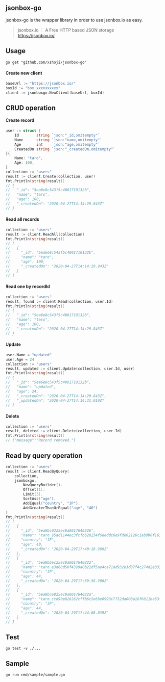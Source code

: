 ## jsonbox-go

jsonbox-go is the wrapper library in order to use jsonbox.io as easy.

> jsonbox.io ｜ A Free HTTP based JSON storage  
> https://jsonbox.io/

## Usage

```
go get "github.com/xshoji/jsonbox-go"
```

#### Create new client

```go
baseUrl := "https://jsonbox.io/"
boxId := "box_xxxxxxxxxx"
client := jsonboxgo.NewClient(baseUrl, boxId)
```

## CRUD operation

#### Create record

```go
user := struct {
	Id        string `json:"_id,omitempty"`
	Name      string `json:"name,omitempty"`
	Age       int    `json:"age,omitempty"`
	CreatedOn string `json:"_createdOn,omitempty"`
}{
	Name: "taro",
	Age: 100,
}
collection := "users"
result := client.Create(collection, user)
fmt.Println(string(result))
// {
//   "_id": "5ea6e8c543f5c4001710132b",
//   "name": "taro",
//   "age": 100,
//   "_createdOn": "2020-04-27T14:14:29.843Z"
// }
```

#### Read all records

```go
collection := "users"
result := client.ReadAll(collection)
fmt.Println(string(result))
// [
//   {
//     "_id": "5ea6e8c543f5c4001710132b",
//     "name": "taro",
//     "age": 100,
//     "_createdOn": "2020-04-27T14:14:29.843Z"
//   }
// ]
```

#### Read one by recordId

```go
collection := "users"
result, found := client.Read(collection, user.Id)
fmt.Println(string(result))
// {
//   "_id": "5ea6e8c543f5c4001710132b",
//   "name": "taro",
//   "age": 100,
//   "_createdOn": "2020-04-27T14:14:29.843Z"
// }
```

#### Update

```go
user.Name = "updated"
user.Age = 24
collection := "users"
result, updated := client.Update(collection, user.Id, user)
fmt.Println(string(result))
// {
//   "_id": "5ea6e8c543f5c4001710132b",
//   "name": "updated",
//   "age": 24,
//   "_createdOn": "2020-04-27T14:14:29.843Z",
//   "_updatedOn": "2020-04-27T14:14:31.010Z"
// }
```

#### Delete

```go
collection := "users"
result, deleted := client.Delete(collection, user.Id)
fmt.Println(string(result))
// {"message":"Record removed."}
```

## Read by query operation

```go
collection := "users"
result := client.ReadByQuery(
	collection,
	jsonboxgo.
		NewQueryBuilder().
		Offset(1).
		Limit(3).
		SortAsc("age").
		AddEqual("country", "JP").
		AddGreaterThanOrEqual("age", "40")
)
fmt.Println(string(result))
// [
//   {
//     "_id": "5ea9bc0225ec0a0017640226",
//     "name": "taro_95ad1144ec3fcfb628234f6eeddc8e9fde02126c1ab0b0f163a79a3d8910c666",
//     "country": "JP",
//     "age": 40,
//     "_createdOn": "2020-04-29T17:40:18.986Z"
//   },
//   {
//     "_id": "5ea9bbec25ec0a0017640222",
//     "name": "taro_e3d68d50f4399a0b21df5ae4ca71ad932e3d87f4c274d2e3334350f47b2c887b",
//     "country": "JP",
//     "age": 44,
//     "_createdOn": "2020-04-29T17:39:56.906Z"
//   },
//   {
//     "_id": "5ea9bce825ec0a001764022a",
//     "name": "taro_ccd90e826262cffb6c5e6be6993c7752da008a16f6811ba53f3aad19e9cc54d1",
//     "country": "JP",
//     "age": 44,
//     "_createdOn": "2020-04-29T17:44:08.839Z"
//   }
// ]
```

## Test

```
go test -v ./...
```

## Sample

```
go run cmd/sample/sample.go
```
